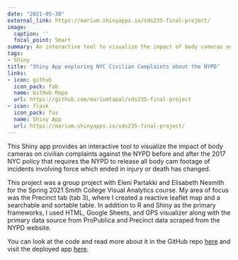 ```yaml
---
date: "2021-05-30"
external_link: https://marium.shinyapps.io/sds235-final-project/
image:
  caption: ''
  focal_point: Smart
summary: An interactive tool to visualize the impact of body cameras on civilian complaints against the NYPD.
tags:
- Shiny
title: "Shiny App exploring NYC Civilian Complaints about the NYPD"
links:
- icon: github
  icon_pack: fab
  name: GitHub Repo
  url: https://github.com/mariumtapal/sds235-final-project
- icon: flask
  icon_pack: fas
  name: Shiny App
  url: https://marium.shinyapps.io/sds235-final-project/
---
```


This Shiny app provides an interactive tool to visualize the impact of body cameras on civilian complaints against the NYPD before and after the 2017 NYC policy that requires the NYPD to release all body cam footage of incidents involving force which ended in injury or death has changed. 

This project was a group project with Eleni Partakki and Elisabeth Nesmith for the Spring 2021 Smith College Visual Analytics course. My area of focus was the Precinct tab (tab 3), where I created a reactive leaflet map and a searchable and sortable table. In addition to R and Shiny as the primary frameworks, I used HTML, Google Sheets, and GPS visualizer along with the primary data source from ProPublica and Precinct data scraped from the NYPD website.

You can look at the code and read more about it in the GitHub repo [here](https://github.com/mariumtapal/sds235-final-project) and visit the deployed app [here](https://marium.shinyapps.io/sds235-final-project/).
